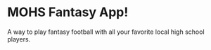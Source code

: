 # MOHS Fantasy App!

A way to play fantasy football with all your favorite local high school players.
